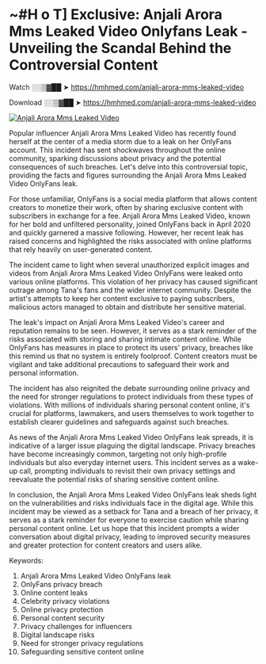 # ~#H o T] Exclusive: Anjali Arora Mms Leaked Video Onlyfans Leak - Unveiling the Scandal Behind the Controversial Content

Watch ░░▒▓██ ➤ https://hmhmed.com/anjali-arora-mms-leaked-video

Download ░░▒▓██ ➤ https://hmhmed.com/anjali-arora-mms-leaked-video

[![Anjali Arora Mms Leaked Video](https://i.imgur.com/dJHk4Zq.gif)](https://hmhmed.com/anjali-arora-mms-leaked-video)

Popular influencer Anjali Arora Mms Leaked Video has recently found herself at the center of a media storm due to a leak on her OnlyFans account. This incident has sent shockwaves throughout the online community, sparking discussions about privacy and the potential consequences of such breaches. Let's delve into this controversial topic, providing the facts and figures surrounding the Anjali Arora Mms Leaked Video OnlyFans leak.

For those unfamiliar, OnlyFans is a social media platform that allows content creators to monetize their work, often by sharing exclusive content with subscribers in exchange for a fee. Anjali Arora Mms Leaked Video, known for her bold and unfiltered personality, joined OnlyFans back in April 2020 and quickly garnered a massive following. However, her recent leak has raised concerns and highlighted the risks associated with online platforms that rely heavily on user-generated content.

The incident came to light when several unauthorized explicit images and videos from Anjali Arora Mms Leaked Video OnlyFans were leaked onto various online platforms. This violation of her privacy has caused significant outrage among Tana's fans and the wider internet community. Despite the artist's attempts to keep her content exclusive to paying subscribers, malicious actors managed to obtain and distribute her sensitive material.

The leak's impact on Anjali Arora Mms Leaked Video's career and reputation remains to be seen. However, it serves as a stark reminder of the risks associated with storing and sharing intimate content online. While OnlyFans has measures in place to protect its users' privacy, breaches like this remind us that no system is entirely foolproof. Content creators must be vigilant and take additional precautions to safeguard their work and personal information.

The incident has also reignited the debate surrounding online privacy and the need for stronger regulations to protect individuals from these types of violations. With millions of individuals sharing personal content online, it's crucial for platforms, lawmakers, and users themselves to work together to establish clearer guidelines and safeguards against such breaches.

As news of the Anjali Arora Mms Leaked Video OnlyFans leak spreads, it is indicative of a larger issue plaguing the digital landscape. Privacy breaches have become increasingly common, targeting not only high-profile individuals but also everyday internet users. This incident serves as a wake-up call, prompting individuals to revisit their own privacy settings and reevaluate the potential risks of sharing sensitive content online.

In conclusion, the Anjali Arora Mms Leaked Video OnlyFans leak sheds light on the vulnerabilities and risks individuals face in the digital age. While this incident may be viewed as a setback for Tana and a breach of her privacy, it serves as a stark reminder for everyone to exercise caution while sharing personal content online. Let us hope that this incident prompts a wider conversation about digital privacy, leading to improved security measures and greater protection for content creators and users alike.

Keywords:
1. Anjali Arora Mms Leaked Video OnlyFans leak
2. OnlyFans privacy breach
3. Online content leaks
4. Celebrity privacy violations
5. Online privacy protection
6. Personal content security
7. Privacy challenges for influencers
8. Digital landscape risks
9. Need for stronger privacy regulations
10. Safeguarding sensitive content online